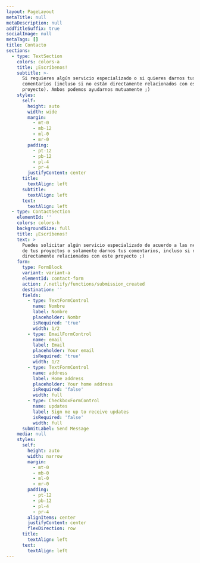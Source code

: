 ```yaml
---
layout: PageLayout
metaTitle: null
metaDescription: null
addTitleSuffix: true
socialImage: null
metaTags: []
title: Contacto
sections:
  - type: TextSection
    colors: colors-a
    title: ¡Escríbenos!
    subtitle: >-
      Si requieres algún servicio especializado o si quieres darnos tus
      comentarios (incluso si no están directamente relacionados con este
      proyecto). Ambos podemos ayudarnos mutuamente ;)
    styles:
      self:
        height: auto
        width: wide
        margin:
          - mt-0
          - mb-12
          - ml-0
          - mr-0
        padding:
          - pt-12
          - pb-12
          - pl-4
          - pr-4
        justifyContent: center
      title:
        textAlign: left
      subtitle:
        textAlign: left
      text:
        textAlign: left
  - type: ContactSection
    elementId: ''
    colors: colors-h
    backgroundSize: full
    title: ¡Escríbenos!
    text: >
      Puedes solicitar algún servicio especializado de acuerdo a las necesidades
      de tus proyectos o solamente darnos tus comentarios, incluso si no están
      directamente relacionados con este proyecto ;)
    form:
      type: FormBlock
      variant: variant-a
      elementId: contact-form
      action: /.netlify/functions/submission_created
      destination: ''
      fields:
        - type: TextFormControl
          name: Nombre
          label: Nombre
          placeholder: Nombr
          isRequired: 'true'
          width: 1/2
        - type: EmailFormControl
          name: email
          label: Email
          placeholder: Your email
          isRequired: 'true'
          width: 1/2
        - type: TextFormControl
          name: address
          label: Home address
          placeholder: Your home address
          isRequired: 'false'
          width: full
        - type: CheckboxFormControl
          name: updates
          label: Sign me up to receive updates
          isRequired: 'false'
          width: full
      submitLabel: Send Message
    media: null
    styles:
      self:
        height: auto
        width: narrow
        margin:
          - mt-0
          - mb-0
          - ml-0
          - mr-0
        padding:
          - pt-12
          - pb-12
          - pl-4
          - pr-4
        alignItems: center
        justifyContent: center
        flexDirection: row
      title:
        textAlign: left
      text:
        textAlign: left
---
```

